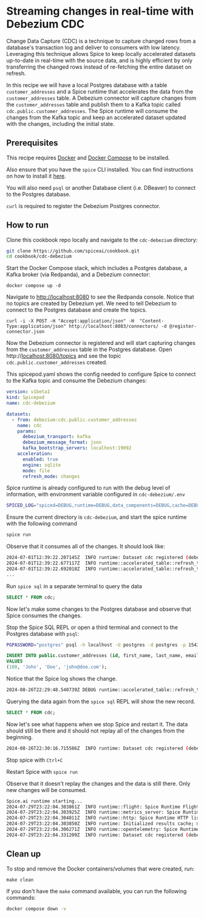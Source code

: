 # Streaming changes in real-time with Debezium CDC

Change Data Capture (CDC) is a technique to capture changed rows from a database's transaction log and deliver to consumers with low latency. Leveraging this technique allows Spice to keep locally accelerated datasets up-to-date in real-time with the source data, and is highly efficient by only transferring the changed rows instead of re-fetching the entire dataset on refresh.

In this recipe we will have a local Postgres database with a table `customer_addresses` and a Spice runtime that accelerates the data from the `customer_addresses` table. A Debezium connector will capture changes from the `customer_addresses` table and publish them to a Kafka topic called `cdc.public.customer_addresses`. The Spice runtime will consume the changes from the Kafka topic and keep an accelerated dataset updated with the changes, including the initial state.

## Prerequisites

This recipe requires [Docker](https://www.docker.com/) and [Docker Compose](https://docs.docker.com/compose/) to be installed.

Also ensure that you have the `spice` CLI installed. You can find instructions on how to install it [here](https://docs.spiceai.org/getting-started).

You will also need `psql` or another Database client (i.e. DBeaver) to connect to the Postgres database.

`curl` is required to register the Debezium Postgres connector.

## How to run

Clone this cookbook repo locally and navigate to the `cdc-debezium` directory:

```bash
git clone https://github.com/spiceai/cookbook.git
cd cookbook/cdc-debezium
```

Start the Docker Compose stack, which includes a Postgres database, a Kafka broker (via Redpanda), and a Debezium connector:

`docker compose up -d`

Navigate to <http://localhost:8080> to see the Redpanda console. Notice that no topics are created by Debezium yet. We need to tell Debezium to connect to the Postgres database and create the topics.

`curl -i -X POST -H "Accept:application/json" -H  "Content-Type:application/json" http://localhost:8083/connectors/ -d @register-connector.json`

Now the Debezium connector is registered and will start capturing changes from the `customer_addresses` table in the Postgres database. Open http://<localhost:8080/topics> and see the topic `cdc.public.customer_addresses` created.

This spicepod.yaml shows the config needed to configure Spice to connect to the Kafka topic and consume the Debezium changes:

```yaml
version: v1beta1
kind: Spicepod
name: cdc-debezium

datasets:
  - from: debezium:cdc.public.customer_addresses
    name: cdc
    params:
      debezium_transport: kafka
      debezium_message_format: json
      kafka_bootstrap_servers: localhost:19092
    acceleration:
      enabled: true
      engine: sqlite
      mode: file
      refresh_mode: changes
```

Spice runtime is already configured to run with the debug level of information, with environment variable configured in `cdc-debezium/.env`

```bash
SPICED_LOG="spiced=DEBUG,runtime=DEBUG,data_components=DEBUG,cache=DEBUG"
```

Ensure the current directory is `cdc-debezium`, and start the spice runtime with the following command

```bash
spice run
```

Observe that it consumes all of the changes. It should look like:

```bash
2024-07-01T12:39:22.207145Z  INFO runtime: Dataset cdc registered (debezium:cdc.public.customer_addresses), acceleration (sqlite:file, changes), results cache enabled.
2024-07-01T12:39:22.677117Z  INFO runtime::accelerated_table::refresh_task::changes: Upserting data row for cdc with id=3
2024-07-01T12:39:22.692018Z  INFO runtime::accelerated_table::refresh_task::changes: Upserting data row for cdc with id=4
...
```

Run `spice sql` in a separate terminal to query the data

```sql
SELECT * FROM cdc;
```

Now let's make some changes to the Postgres database and observe that Spice consumes the changes.

Stop the Spice SQL REPL or open a third terminal and connect to the Postgres database with `psql`:

```bash
PGPASSWORD="postgres" psql -h localhost -U postgres -d postgres -p 15432
```

```sql
INSERT INTO public.customer_addresses (id, first_name, last_name, email)
VALUES
(100, 'John', 'Doe', 'john@doe.com');
```

Notice that the Spice log shows the change.

```bash
2024-08-26T22:29:48.540739Z DEBUG runtime::accelerated_table::refresh_task::changes: Upserting data row for cdc with id=100
```

Querying the data again from the `spice sql` REPL will show the new record.

```sql
SELECT * FROM cdc;
```

Now let's see what happens when we stop Spice and restart it. The data should still be there and it should not replay all of the changes from the beginning.

```bash
2024-08-26T22:30:16.715586Z  INFO runtime: Dataset cdc registered (debezium:cdc.public.customer_addresses), acceleration (sqlite:file, changes), results cache enabled.
```

Stop spice with `Ctrl+C`

Restart Spice with `spice run`

Observe that it doesn't replay the changes and the data is still there. Only new changes will be consumed.

```bash
Spice.ai runtime starting...
2024-07-29T23:22:04.303861Z  INFO runtime::flight: Spice Runtime Flight listening on 127.0.0.1:50051
2024-07-29T23:22:04.303925Z  INFO runtime::metrics_server: Spice Runtime Metrics listening on 127.0.0.1:9090
2024-07-29T23:22:04.304011Z  INFO runtime::http: Spice Runtime HTTP listening on 127.0.0.1:8090
2024-07-29T23:22:04.303850Z  INFO runtime: Initialized results cache; max size: 128.00 MiB, item ttl: 1s
2024-07-29T23:22:04.306271Z  INFO runtime::opentelemetry: Spice Runtime OpenTelemetry listening on 127.0.0.1:50052
2024-07-29T23:22:04.331209Z  INFO runtime: Dataset cdc registered (debezium:cdc.public.customer_addresses), acceleration (sqlite:file, changes), results cache enabled.
```

## Clean up

To stop and remove the Docker containers/volumes that were created, run:

`make clean`

If you don't have the `make` command available, you can run the following commands:

```bash
docker compose down -v
```

